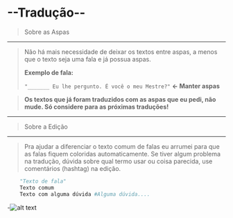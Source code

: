 --Tradução-- 
================
> Sobre as Aspas 
------------------------------------------------
>Não há mais necessidade de deixar os textos entre aspas, a menos que o texto seja uma fala e já possua aspas.
>
>__Exemplo de fala:__
>
>`"_______ Eu lhe pergunto. É você o meu Mestre?"`   **<- Manter aspas**

>**Os textos que já foram traduzidos com as aspas que eu pedi, não mude. Só considere para as próximas traduções!**

-------------------------

> Sobre a Edição
-------------------------------------------------------
>Pra ajudar a diferenciar o texto comum de falas eu arrumei para que as falas fiquem coloridas automaticamente.
>Se tiver algum problema na tradução, dúvida sobre qual termo usar ou coisa parecida, use comentários (hashtag) na edição.
>
```python
    "Texto de fala"
    Texto comum
    Texto com alguma dúvida #Alguma dúvida.... 
```


-![alt text](http://i.imgur.com/UuedhQX.gif "That's it!")
